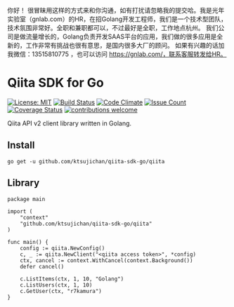 你好！
很冒昧用这样的方式来和你沟通，如有打扰请忽略我的提交哈。我是光年实验室（gnlab.com）的HR，在招Golang开发工程师，我们是一个技术型团队，技术氛围非常好。全职和兼职都可以，不过最好是全职，工作地点杭州。
我们公司是做流量增长的，Golang负责开发SAAS平台的应用，我们做的很多应用是全新的，工作非常有挑战也很有意思，是国内很多大厂的顾问。
如果有兴趣的话加我微信：13515810775  ，也可以访问 https://gnlab.com/，联系客服转发给HR。
# Qiita SDK for Go

[![License: MIT](https://img.shields.io/badge/License-MIT-brightgreen.svg)](https://opensource.org/licenses/MIT)
[![Build Status](https://travis-ci.org/ktsujichan/qiita-sdk-go.svg?branch=master)](https://travis-ci.org/ktsujichan/qiita-sdk-go)
[![Code Climate](https://codeclimate.com/github/ktsujichan/qiita-sdk-go/badges/gpa.svg)](https://codeclimate.com/github/ktsujichan/qiita-sdk-go)
[![Issue Count](https://codeclimate.com/github/ktsujichan/qiita-sdk-go/badges/issue_count.svg)](https://codeclimate.com/github/ktsujichan/qiita-sdk-go)
[![Coverage Status](https://coveralls.io/repos/github/ktsujichan/qiita-sdk-go/badge.svg?branch=master)](https://coveralls.io/github/ktsujichan/qiita-sdk-go?branch=master)
[![contributions welcome](https://img.shields.io/badge/contributions-welcome-brightgreen.svg?style=flat)](https://github.com/ktsujichan/qiita-sdk-go/issues)

Qiita API v2 client library written in Golang.

## Install
```
go get -u github.com/ktsujichan/qiita-sdk-go/qiita
```

## Library
```golang
package main

import (
	"context"
	"github.com/ktsujichan/qiita-sdk-go/qiita"
)

func main() {
	config := qiita.NewConfig()
	c, _ := qiita.NewClient("<qiita access token>", *config)
	ctx, cancel := context.WithCancel(context.Background())
	defer cancel()

	c.ListItems(ctx, 1, 10, "Golang")
	c.ListUsers(ctx, 1, 10)
	c.GetUser(ctx, "r7kamura")
}
```

